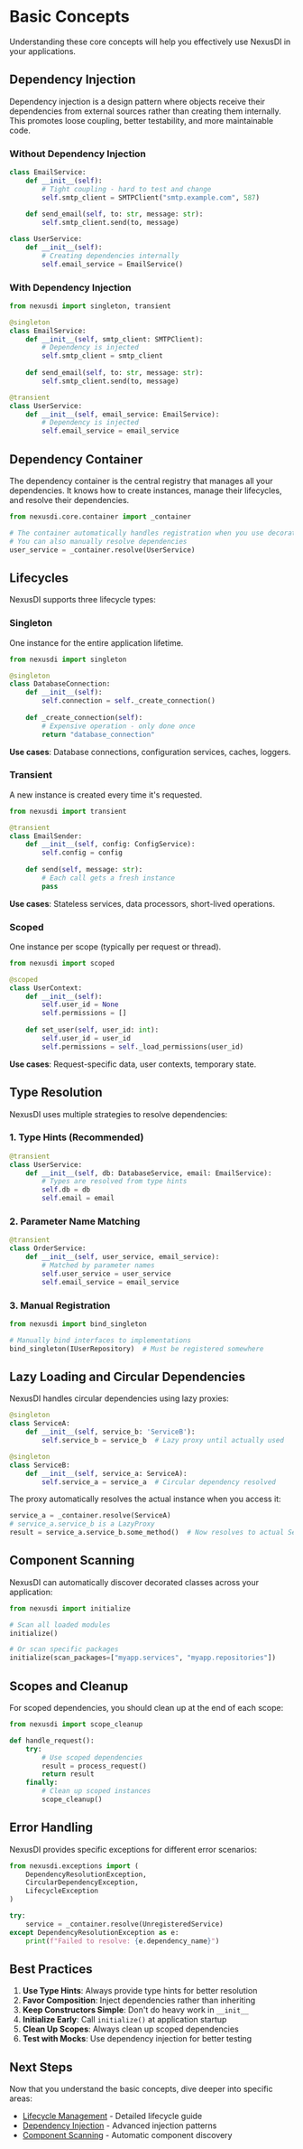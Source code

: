 # Basic Concepts

Understanding these core concepts will help you effectively use NexusDI in your applications.

## Dependency Injection

Dependency injection is a design pattern where objects receive their dependencies from external sources rather than creating them internally. This promotes loose coupling, better testability, and more maintainable code.

### Without Dependency Injection

```python
class EmailService:
    def __init__(self):
        # Tight coupling - hard to test and change
        self.smtp_client = SMTPClient("smtp.example.com", 587)
    
    def send_email(self, to: str, message: str):
        self.smtp_client.send(to, message)

class UserService:
    def __init__(self):
        # Creating dependencies internally
        self.email_service = EmailService()
```

### With Dependency Injection

```python
from nexusdi import singleton, transient

@singleton
class EmailService:
    def __init__(self, smtp_client: SMTPClient):
        # Dependency is injected
        self.smtp_client = smtp_client
    
    def send_email(self, to: str, message: str):
        self.smtp_client.send(to, message)

@transient
class UserService:
    def __init__(self, email_service: EmailService):
        # Dependency is injected
        self.email_service = email_service
```

## Dependency Container

The dependency container is the central registry that manages all your dependencies. It knows how to create instances, manage their lifecycles, and resolve their dependencies.

```python
from nexusdi.core.container import _container

# The container automatically handles registration when you use decorators
# You can also manually resolve dependencies
user_service = _container.resolve(UserService)
```

## Lifecycles

NexusDI supports three lifecycle types:

### Singleton

One instance for the entire application lifetime.

```python
from nexusdi import singleton

@singleton
class DatabaseConnection:
    def __init__(self):
        self.connection = self._create_connection()
    
    def _create_connection(self):
        # Expensive operation - only done once
        return "database_connection"
```

**Use cases**: Database connections, configuration services, caches, loggers.

### Transient

A new instance is created every time it's requested.

```python
from nexusdi import transient

@transient
class EmailSender:
    def __init__(self, config: ConfigService):
        self.config = config
    
    def send(self, message: str):
        # Each call gets a fresh instance
        pass
```

**Use cases**: Stateless services, data processors, short-lived operations.

### Scoped

One instance per scope (typically per request or thread).

```python
from nexusdi import scoped

@scoped
class UserContext:
    def __init__(self):
        self.user_id = None
        self.permissions = []
    
    def set_user(self, user_id: int):
        self.user_id = user_id
        self.permissions = self._load_permissions(user_id)
```

**Use cases**: Request-specific data, user contexts, temporary state.

## Type Resolution

NexusDI uses multiple strategies to resolve dependencies:

### 1. Type Hints (Recommended)

```python
@transient
class UserService:
    def __init__(self, db: DatabaseService, email: EmailService):
        # Types are resolved from type hints
        self.db = db
        self.email = email
```

### 2. Parameter Name Matching

```python
@transient
class OrderService:
    def __init__(self, user_service, email_service):
        # Matched by parameter names
        self.user_service = user_service
        self.email_service = email_service
```

### 3. Manual Registration

```python
from nexusdi import bind_singleton

# Manually bind interfaces to implementations
bind_singleton(IUserRepository)  # Must be registered somewhere
```

## Lazy Loading and Circular Dependencies

NexusDI handles circular dependencies using lazy proxies:

```python
@singleton
class ServiceA:
    def __init__(self, service_b: 'ServiceB'):
        self.service_b = service_b  # Lazy proxy until actually used

@singleton
class ServiceB:
    def __init__(self, service_a: ServiceA):
        self.service_a = service_a  # Circular dependency resolved
```

The proxy automatically resolves the actual instance when you access it:

```python
service_a = _container.resolve(ServiceA)
# service_a.service_b is a LazyProxy
result = service_a.service_b.some_method()  # Now resolves to actual ServiceB
```

## Component Scanning

NexusDI can automatically discover decorated classes across your application:

```python
from nexusdi import initialize

# Scan all loaded modules
initialize()

# Or scan specific packages
initialize(scan_packages=["myapp.services", "myapp.repositories"])
```

## Scopes and Cleanup

For scoped dependencies, you should clean up at the end of each scope:

```python
from nexusdi import scope_cleanup

def handle_request():
    try:
        # Use scoped dependencies
        result = process_request()
        return result
    finally:
        # Clean up scoped instances
        scope_cleanup()
```

## Error Handling

NexusDI provides specific exceptions for different error scenarios:

```python
from nexusdi.exceptions import (
    DependencyResolutionException,
    CircularDependencyException,
    LifecycleException
)

try:
    service = _container.resolve(UnregisteredService)
except DependencyResolutionException as e:
    print(f"Failed to resolve: {e.dependency_name}")
```

## Best Practices

1. **Use Type Hints**: Always provide type hints for better resolution
2. **Favor Composition**: Inject dependencies rather than inheriting
3. **Keep Constructors Simple**: Don't do heavy work in `__init__`
4. **Initialize Early**: Call `initialize()` at application startup
5. **Clean Up Scopes**: Always clean up scoped dependencies
6. **Test with Mocks**: Use dependency injection for better testing

## Next Steps

Now that you understand the basic concepts, dive deeper into specific areas:

- [Lifecycle Management](../guide/lifecycle.md) - Detailed lifecycle guide
- [Dependency Injection](../guide/injection.md) - Advanced injection patterns
- [Component Scanning](../guide/scanning.md) - Automatic component discovery
